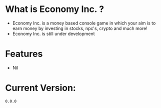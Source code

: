 # What is Economy Inc. ?
- Economy Inc. is a money based console game in which your aim is to earn money by investing in stocks, npc's, crypto and much more!
- Economy Inc. is still under development

# Features
- Nil

# Current Version:
```
0.0.0
```
